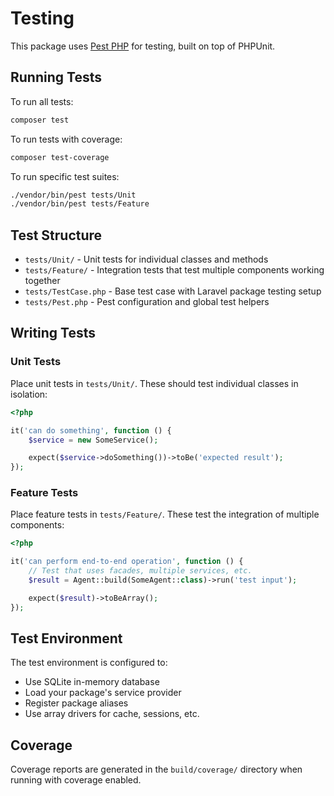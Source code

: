 # Testing

This package uses [Pest PHP](https://pestphp.com/) for testing, built on top of PHPUnit.

## Running Tests

To run all tests:

```bash
composer test
```

To run tests with coverage:

```bash
composer test-coverage
```

To run specific test suites:

```bash
./vendor/bin/pest tests/Unit
./vendor/bin/pest tests/Feature
```

## Test Structure

- `tests/Unit/` - Unit tests for individual classes and methods
- `tests/Feature/` - Integration tests that test multiple components working together
- `tests/TestCase.php` - Base test case with Laravel package testing setup
- `tests/Pest.php` - Pest configuration and global test helpers

## Writing Tests

### Unit Tests

Place unit tests in `tests/Unit/`. These should test individual classes in isolation:

```php
<?php

it('can do something', function () {
    $service = new SomeService();

    expect($service->doSomething())->toBe('expected result');
});
```

### Feature Tests

Place feature tests in `tests/Feature/`. These test the integration of multiple components:

```php
<?php

it('can perform end-to-end operation', function () {
    // Test that uses facades, multiple services, etc.
    $result = Agent::build(SomeAgent::class)->run('test input');

    expect($result)->toBeArray();
});
```

## Test Environment

The test environment is configured to:

- Use SQLite in-memory database
- Load your package's service provider
- Register package aliases
- Use array drivers for cache, sessions, etc.

## Coverage

Coverage reports are generated in the `build/coverage/` directory when running with coverage enabled.
